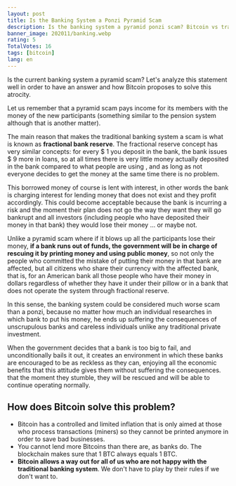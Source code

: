 ```yaml
---
layout: post
title: Is the Banking System a Ponzi Pyramid Scam
description: Is the banking system a pyramid ponzi scam? Bitcoin vs traditional banking system.
banner_image: 202011/banking.webp
rating: 5
TotalVotes: 16
tags: [bitcoin]
lang: en
---
```


Is the current banking system a pyramid scam? Let's analyze this statement well in order to have an answer and how Bitcoin proposes to solve this atrocity.

<!--more-->

Let us remember that a pyramid scam pays income for its members with the money of the new participants (something similar to the pension system although that is another matter).

The main reason that makes the traditional banking system a scam is what is known as **fractional bank reserve**. The fractional reserve concept has very similar concepts: for every $ 1 you deposit in the bank, the bank issues $ 9 more in loans, so at all times there is very little money actually deposited in the bank compared to what people are using , and as long as not everyone decides to get the money at the same time there is no problem.

This borrowed money of course is lent with interest, in other words the bank is charging interest for lending money that does not exist and they profit accordingly. This could become acceptable because the bank is incurring a risk and the moment their plan does not go the way they want they will go bankrupt and all investors (including people who have deposited their money in that bank) they would lose their money ... or maybe not.

Unlike a pyramid scam where if it blows up all the participants lose their money, **if a bank runs out of funds, the government will be in charge of rescuing it by printing money and using public money**, so not only the people who committed the mistake of putting their money in that bank are affected, but all citizens who share their currency with the affected bank, that is, for an American bank all those people who have their money in dollars regardless of whether they have it under their pillow or in a bank that does not operate the system through fractional reserve.

In this sense, the banking system could be considered much worse scam than a ponzi, because no matter how much an individual researches in which bank to put his money, he ends up suffering the consequences of unscrupulous banks and careless individuals unlike any traditional private investment.

When the government decides that a bank is too big to fail, and unconditionally bails it out, it creates an environment in which these banks are encouraged to be as reckless as they can, enjoying all the economic benefits that this attitude gives them without suffering the consequences. that the moment they stumble, they will be rescued and will be able to continue operating normally.

## How does Bitcoin solve this problem?

- Bitcoin has a controlled and limited inflation that is only aimed at those who process transactions (miners) so they cannot be printed anymore in order to save bad businesses.
- You cannot lend more Bitcoins than there are, as banks do. The blockchain makes sure that 1 BTC always equals 1 BTC.
- **Bitcoin allows a way out for all of us who are not happy with the traditional banking system**. We don't have to play by their rules if we don't want to.
